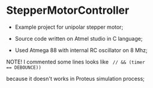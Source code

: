# <b>StepperMotorController</b>
<ul>
  <li>Example project for unipolar stepper motor; </li>
</ul>
<ul>
  <li>Source code written on Atmel studio in C language;</li> 
</ul>
<ul>
   <li>Used Atmega 88 with internal RC oscillator on 8 Mhz;</li> 
</ul>

NOTE! I commented some lines looks like <code> // && (timer == DEBOUNCE)) </code>

because it doesn't works in Proteus simulation process;
